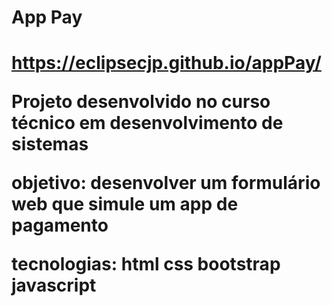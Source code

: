 <h1> App Pay <h1>

https://eclipsecjp.github.io/appPay/

Projeto desenvolvido no curso técnico em desenvolvimento de sistemas

objetivo: desenvolver um formulário web que simule um app de pagamento

tecnologias:
html
css
bootstrap
javascript
